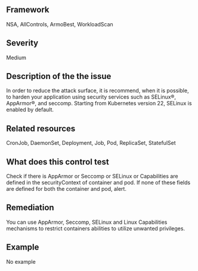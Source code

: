 ## Framework
NSA, AllControls, ArmoBest, WorkloadScan
 
## Severity
Medium

## Description of the the issue
In order to reduce the attack surface, it is recommend, when it is possible, to harden your application using security services such as SELinux®, AppArmor®, and seccomp. Starting from Kubernetes version 22, SELinux is enabled by default. 
 
## Related resources
CronJob, DaemonSet, Deployment, Job, Pod, ReplicaSet, StatefulSet
 
## What does this control test
Check if there is AppArmor or Seccomp or SELinux or Capabilities are defined in the securityContext of container and pod. If none of these fields are defined for both the container and pod, alert.
 
## Remediation
You can use AppArmor, Seccomp, SELinux and Linux Capabilities mechanisms to restrict containers abilities to utilize unwanted privileges.
 
## Example
No example
